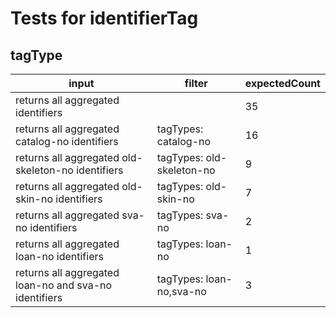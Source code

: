 # Tests for identifierTag

## tagType

| input                                                 | filter                    | expectedCount |
| ----------------------------------------------------- | ------------------------- | ------------- |
| returns all aggregated identifiers                    |                           | 35            |
| returns all aggregated catalog-no identifiers         | tagTypes: catalog-no      | 16            |
| returns all aggregated old-skeleton-no identifiers    | tagTypes: old-skeleton-no | 9             |
| returns all aggregated old-skin-no identifiers        | tagTypes: old-skin-no     | 7             |
| returns all aggregated sva-no identifiers             | tagTypes: sva-no          | 2             |
| returns all aggregated loan-no identifiers            | tagTypes: loan-no         | 1             |
| returns all aggregated loan-no and sva-no identifiers | tagTypes: loan-no,sva-no  | 3             |